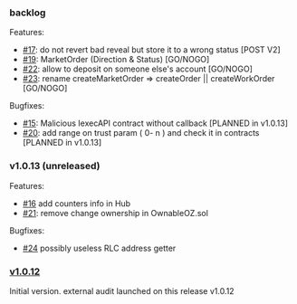 

### backlog
Features:
 * [#17](https://github.com/iExecBlockchainComputing/PoCo/issues/17): do not revert bad reveal but store it to a wrong status            [POST V2]
 * [#19](https://github.com/iExecBlockchainComputing/PoCo/issues/19): MarketOrder (Direction & Status)                                   [GO/NOGO]
 * [#22](https://github.com/iExecBlockchainComputing/PoCo/issues/22): allow to deposit on someone else's account                         [GO/NOGO]
 * [#23](https://github.com/iExecBlockchainComputing/PoCo/issues/23): rename createMarketOrder => createOrder || createWorkOrder         [GO/NOGO]

Bugfixes:
 * [#15](https://github.com/iExecBlockchainComputing/PoCo/issues/15): Malicious IexecAPI contract without callback                       [PLANNED in v1.0.13]
 * [#20](https://github.com/iExecBlockchainComputing/PoCo/issues/20): add range on trust param ( 0- n ) and check it in contracts        [PLANNED in v1.0.13]

### v1.0.13 (unreleased)

Features:
 * [#16](https://github.com/iExecBlockchainComputing/PoCo/issues/16) add counters info in Hub
 * [#21](https://github.com/iExecBlockchainComputing/PoCo/issues/21): remove change ownership in OwnableOZ.sol   

Bugfixes:
* [#24](https://github.com/iExecBlockchainComputing/PoCo/issues/24) possibly useless RLC address getter


### [v1.0.12](https://github.com/iExecBlockchainComputing/PoCo/releases/tag/v1.0.12)
Initial version. external audit launched on this release v1.0.12

